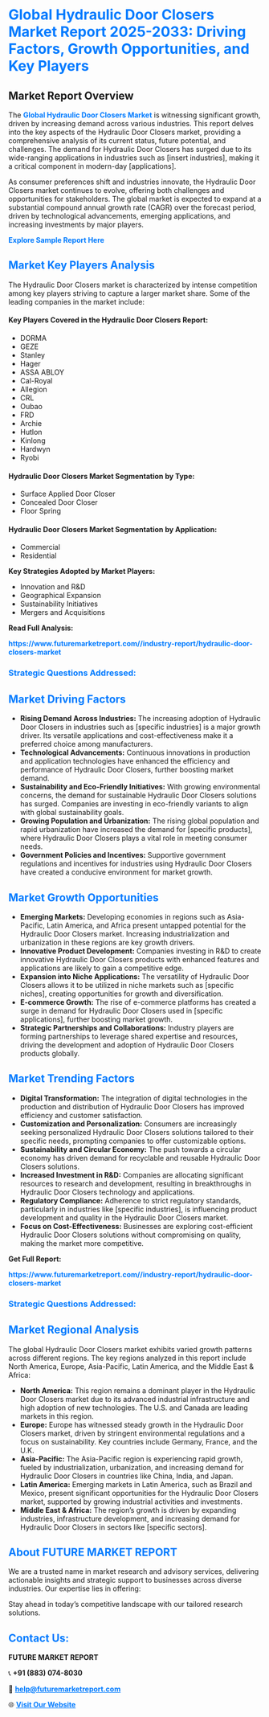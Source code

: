 <h1 style="color: #007BFF;">Global Hydraulic Door Closers Market Report 2025-2033: Driving Factors, Growth Opportunities, and Key Players</h1>

<section id="overview">
<h2>Market Report Overview</h2>
<p>The <a href="https://www.futuremarketreport.com//industry-report/hydraulic-door-closers-market" style="color: #007BFF; text-decoration: none;"><strong>Global Hydraulic Door Closers Market</strong></a> is witnessing significant growth, driven by increasing demand across various industries. This report delves into the key aspects of the Hydraulic Door Closers market, providing a comprehensive analysis of its current status, future potential, and challenges. The demand for Hydraulic Door Closers has surged due to its wide-ranging applications in industries such as [insert industries], making it a critical component in modern-day [applications].</p>
<p>As consumer preferences shift and industries innovate, the Hydraulic Door Closers market continues to evolve, offering both challenges and opportunities for stakeholders. The global market is expected to expand at a substantial compound annual growth rate (CAGR) over the forecast period, driven by technological advancements, emerging applications, and increasing investments by major players.</p>
</section>

<section id="overview">
<p><a href="https://www.futuremarketreport.com//request-sample/reportId=61152" style="color: #007BFF; text-decoration: none;"><strong>Explore Sample Report Here</strong></a></p>
</section>

<section id="key-players">
<h2 style="color: #007BFF;">Market Key Players Analysis</h2>
<p>The Hydraulic Door Closers market is characterized by intense competition among key players striving to capture a larger market share. Some of the leading companies in the market include:</p>
<h4>Key Players Covered in the Hydraulic Door Closers Report:</h4>
<ul><li>DORMA</li><li>GEZE</li><li>Stanley</li><li>Hager</li><li>ASSA ABLOY</li><li>Cal-Royal</li><li>Allegion</li><li>CRL</li><li>Oubao</li><li>FRD</li><li>Archie</li><li>Hutlon</li><li>Kinlong</li><li>Hardwyn</li><li>Ryobi</li></ul>
<h4>Hydraulic Door Closers Market Segmentation by Type:</h4>
<ul><li>Surface Applied Door Closer</li><li>Concealed Door Closer</li><li>Floor Spring</li></ul>

<h4>Hydraulic Door Closers Market Segmentation by Application:</h4>
<ul><li>Commercial</li><li>Residential</li></ul>
<p><strong>Key Strategies Adopted by Market Players:</strong></p>
<ul>
<li>Innovation and R&D</li>
<li>Geographical Expansion</li>
<li>Sustainability Initiatives</li>
<li>Mergers and Acquisitions</li>
</ul>
</section>

<section>
<p><strong>Read Full Analysis: </strong></p><a href="https://www.futuremarketreport.com//industry-report/hydraulic-door-closers-market" style="color: #007BFF; text-decoration: none;"><strong>https://www.futuremarketreport.com//industry-report/hydraulic-door-closers-market</strong></a>
<h3 style="color: #007BFF;">Strategic Questions Addressed:</h3>
</section>

<section id="driving-factors">
<h2 style="color: #007BFF;">Market Driving Factors</h2>
<ul>
<li><strong>Rising Demand Across Industries:</strong> The increasing adoption of Hydraulic Door Closers in industries such as [specific industries] is a major growth driver. Its versatile applications and cost-effectiveness make it a preferred choice among manufacturers.</li>
<li><strong>Technological Advancements:</strong> Continuous innovations in production and application technologies have enhanced the efficiency and performance of Hydraulic Door Closers, further boosting market demand.</li>
<li><strong>Sustainability and Eco-Friendly Initiatives:</strong> With growing environmental concerns, the demand for sustainable Hydraulic Door Closers solutions has surged. Companies are investing in eco-friendly variants to align with global sustainability goals.</li>
<li><strong>Growing Population and Urbanization:</strong> The rising global population and rapid urbanization have increased the demand for [specific products], where Hydraulic Door Closers plays a vital role in meeting consumer needs.</li>
<li><strong>Government Policies and Incentives:</strong> Supportive government regulations and incentives for industries using Hydraulic Door Closers have created a conducive environment for market growth.</li>
</ul>
</section>

<section id="growth-opportunities">
<h2 style="color: #007BFF;">Market Growth Opportunities</h2>
<ul>
<li><strong>Emerging Markets:</strong> Developing economies in regions such as Asia-Pacific, Latin America, and Africa present untapped potential for the Hydraulic Door Closers market. Increasing industrialization and urbanization in these regions are key growth drivers.</li>
<li><strong>Innovative Product Development:</strong> Companies investing in R&D to create innovative Hydraulic Door Closers products with enhanced features and applications are likely to gain a competitive edge.</li>
<li><strong>Expansion into Niche Applications:</strong> The versatility of Hydraulic Door Closers allows it to be utilized in niche markets such as [specific niches], creating opportunities for growth and diversification.</li>
<li><strong>E-commerce Growth:</strong> The rise of e-commerce platforms has created a surge in demand for Hydraulic Door Closers used in [specific applications], further boosting market growth.</li>
<li><strong>Strategic Partnerships and Collaborations:</strong> Industry players are forming partnerships to leverage shared expertise and resources, driving the development and adoption of Hydraulic Door Closers products globally.</li>
</ul>
</section>

<section id="trending-factors">
<h2 style="color: #007BFF;">Market Trending Factors</h2>
<ul>
<li><strong>Digital Transformation:</strong> The integration of digital technologies in the production and distribution of Hydraulic Door Closers has improved efficiency and customer satisfaction.</li>
<li><strong>Customization and Personalization:</strong> Consumers are increasingly seeking personalized Hydraulic Door Closers solutions tailored to their specific needs, prompting companies to offer customizable options.</li>
<li><strong>Sustainability and Circular Economy:</strong> The push towards a circular economy has driven demand for recyclable and reusable Hydraulic Door Closers solutions.</li>
<li><strong>Increased Investment in R&D:</strong> Companies are allocating significant resources to research and development, resulting in breakthroughs in Hydraulic Door Closers technology and applications.</li>
<li><strong>Regulatory Compliance:</strong> Adherence to strict regulatory standards, particularly in industries like [specific industries], is influencing product development and quality in the Hydraulic Door Closers market.</li>
<li><strong>Focus on Cost-Effectiveness:</strong> Businesses are exploring cost-efficient Hydraulic Door Closers solutions without compromising on quality, making the market more competitive.</li>
</ul>
</section>

<section>
<p><strong>Get Full Report: </strong></p><a href="https://www.futuremarketreport.com//industry-report/hydraulic-door-closers-market" style="color: #007BFF; text-decoration: none;"><strong>https://www.futuremarketreport.com//industry-report/hydraulic-door-closers-market</strong></a>
<h3 style="color: #007BFF;">Strategic Questions Addressed:</h3>
</section>


<section id="regional-analysis">
<h2 style="color: #007BFF;">Market Regional Analysis</h2>
<p>The global Hydraulic Door Closers market exhibits varied growth patterns across different regions. The key regions analyzed in this report include North America, Europe, Asia-Pacific, Latin America, and the Middle East & Africa:</p>
<ul>
<li><strong>North America:</strong> This region remains a dominant player in the Hydraulic Door Closers market due to its advanced industrial infrastructure and high adoption of new technologies. The U.S. and Canada are leading markets in this region.</li>
<li><strong>Europe:</strong> Europe has witnessed steady growth in the Hydraulic Door Closers market, driven by stringent environmental regulations and a focus on sustainability. Key countries include Germany, France, and the U.K.</li>
<li><strong>Asia-Pacific:</strong> The Asia-Pacific region is experiencing rapid growth, fueled by industrialization, urbanization, and increasing demand for Hydraulic Door Closers in countries like China, India, and Japan.</li>
<li><strong>Latin America:</strong> Emerging markets in Latin America, such as Brazil and Mexico, present significant opportunities for the Hydraulic Door Closers market, supported by growing industrial activities and investments.</li>
<li><strong>Middle East & Africa:</strong> The region’s growth is driven by expanding industries, infrastructure development, and increasing demand for Hydraulic Door Closers in sectors like [specific sectors].</li>
</ul>
</section>

<footer>
<h2 style="color: #007BFF;">About FUTURE MARKET REPORT</h2>
<p>We are a trusted name in market research and advisory services, delivering actionable insights and strategic support to businesses across diverse industries. Our expertise lies in offering:</p>

<p>Stay ahead in today’s competitive landscape with our tailored research solutions.</p>

<h2 style="color: #007BFF;">Contact Us:</h2>
<p><strong>FUTURE MARKET REPORT</strong></p>
<p>📞 <strong>+91 (883) 074-8030</strong></p>
<p>📧 <strong><a href="mailto:help@futuremarketreport.com" style="color: #007BFF;">help@futuremarketreport.com</a></strong></p>
<p>🌐 <strong><a href="https://www.futuremarketreport.com/" style="color: #007BFF;">Visit Our Website</a></strong></p>
</footer>